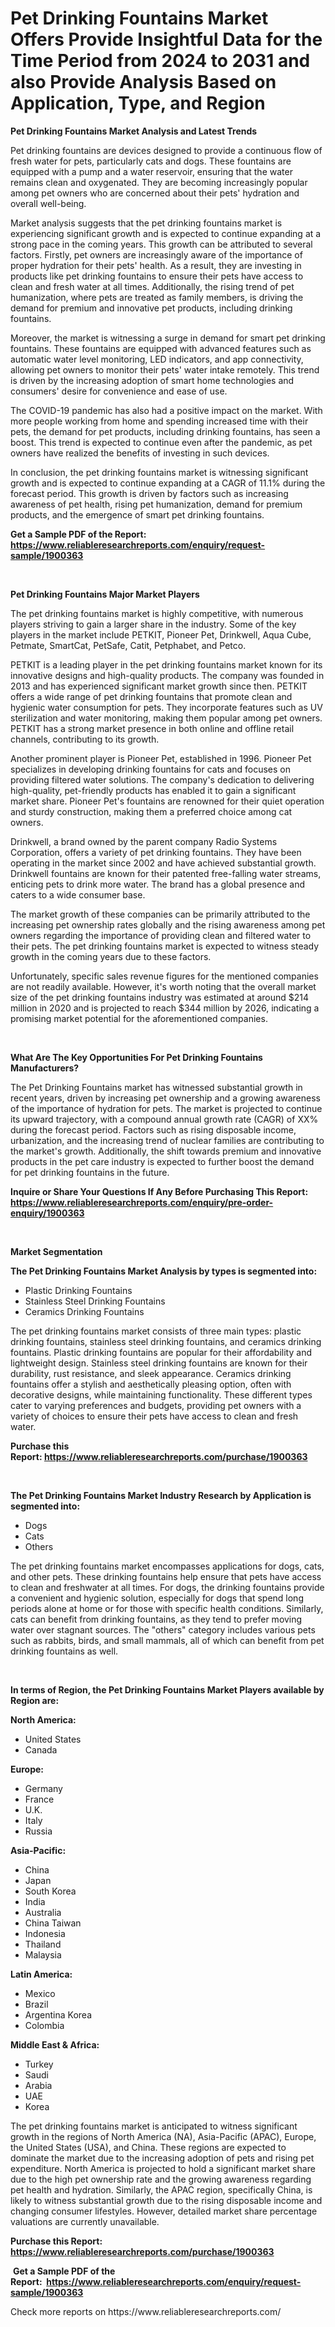 <p><h1>Pet Drinking Fountains Market Offers Provide Insightful Data for the Time Period from 2024 to 2031 and also Provide Analysis Based on Application, Type, and Region</h1></p><p><strong>Pet Drinking Fountains Market Analysis and Latest Trends</strong></p>
<p><p>Pet drinking fountains are devices designed to provide a continuous flow of fresh water for pets, particularly cats and dogs. These fountains are equipped with a pump and a water reservoir, ensuring that the water remains clean and oxygenated. They are becoming increasingly popular among pet owners who are concerned about their pets' hydration and overall well-being.</p><p>Market analysis suggests that the pet drinking fountains market is experiencing significant growth and is expected to continue expanding at a strong pace in the coming years. This growth can be attributed to several factors. Firstly, pet owners are increasingly aware of the importance of proper hydration for their pets' health. As a result, they are investing in products like pet drinking fountains to ensure their pets have access to clean and fresh water at all times. Additionally, the rising trend of pet humanization, where pets are treated as family members, is driving the demand for premium and innovative pet products, including drinking fountains.</p><p>Moreover, the market is witnessing a surge in demand for smart pet drinking fountains. These fountains are equipped with advanced features such as automatic water level monitoring, LED indicators, and app connectivity, allowing pet owners to monitor their pets' water intake remotely. This trend is driven by the increasing adoption of smart home technologies and consumers' desire for convenience and ease of use.</p><p>The COVID-19 pandemic has also had a positive impact on the market. With more people working from home and spending increased time with their pets, the demand for pet products, including drinking fountains, has seen a boost. This trend is expected to continue even after the pandemic, as pet owners have realized the benefits of investing in such devices.</p><p>In conclusion, the pet drinking fountains market is witnessing significant growth and is expected to continue expanding at a CAGR of 11.1% during the forecast period. This growth is driven by factors such as increasing awareness of pet health, rising pet humanization, demand for premium products, and the emergence of smart pet drinking fountains.</p></p>
<p><strong>Get a Sample PDF of the Report:&nbsp; <a href="https://www.reliableresearchreports.com/enquiry/request-sample/1900363">https://www.reliableresearchreports.com/enquiry/request-sample/1900363</a></strong></p>
<p>&nbsp;</p>
<p><strong>Pet Drinking Fountains Major Market Players</strong></p>
<p><p>The pet drinking fountains market is highly competitive, with numerous players striving to gain a larger share in the industry. Some of the key players in the market include PETKIT, Pioneer Pet, Drinkwell, Aqua Cube, Petmate, SmartCat, PetSafe, Catit, Petphabet, and Petco.</p><p>PETKIT is a leading player in the pet drinking fountains market known for its innovative designs and high-quality products. The company was founded in 2013 and has experienced significant market growth since then. PETKIT offers a wide range of pet drinking fountains that promote clean and hygienic water consumption for pets. They incorporate features such as UV sterilization and water monitoring, making them popular among pet owners. PETKIT has a strong market presence in both online and offline retail channels, contributing to its growth.</p><p>Another prominent player is Pioneer Pet, established in 1996. Pioneer Pet specializes in developing drinking fountains for cats and focuses on providing filtered water solutions. The company's dedication to delivering high-quality, pet-friendly products has enabled it to gain a significant market share. Pioneer Pet's fountains are renowned for their quiet operation and sturdy construction, making them a preferred choice among cat owners.</p><p>Drinkwell, a brand owned by the parent company Radio Systems Corporation, offers a variety of pet drinking fountains. They have been operating in the market since 2002 and have achieved substantial growth. Drinkwell fountains are known for their patented free-falling water streams, enticing pets to drink more water. The brand has a global presence and caters to a wide consumer base.</p><p>The market growth of these companies can be primarily attributed to the increasing pet ownership rates globally and the rising awareness among pet owners regarding the importance of providing clean and filtered water to their pets. The pet drinking fountains market is expected to witness steady growth in the coming years due to these factors.</p><p>Unfortunately, specific sales revenue figures for the mentioned companies are not readily available. However, it's worth noting that the overall market size of the pet drinking fountains industry was estimated at around $214 million in 2020 and is projected to reach $344 million by 2026, indicating a promising market potential for the aforementioned companies.</p></p>
<p>&nbsp;</p>
<p><strong>What Are The Key Opportunities For Pet Drinking Fountains Manufacturers?</strong></p>
<p><p>The Pet Drinking Fountains market has witnessed substantial growth in recent years, driven by increasing pet ownership and a growing awareness of the importance of hydration for pets. The market is projected to continue its upward trajectory, with a compound annual growth rate (CAGR) of XX% during the forecast period. Factors such as rising disposable income, urbanization, and the increasing trend of nuclear families are contributing to the market's growth. Additionally, the shift towards premium and innovative products in the pet care industry is expected to further boost the demand for pet drinking fountains in the future.</p></p>
<p><strong>Inquire or Share Your Questions If Any Before Purchasing This Report: <a href="https://www.reliableresearchreports.com/enquiry/pre-order-enquiry/1900363">https://www.reliableresearchreports.com/enquiry/pre-order-enquiry/1900363</a></strong></p>
<p>&nbsp;</p>
<p><strong>Market Segmentation</strong></p>
<p><strong>The Pet Drinking Fountains Market Analysis by types is segmented into:</strong></p>
<p><ul><li>Plastic Drinking Fountains</li><li>Stainless Steel Drinking Fountains</li><li>Ceramics Drinking Fountains</li></ul></p>
<p><p>The pet drinking fountains market consists of three main types: plastic drinking fountains, stainless steel drinking fountains, and ceramics drinking fountains. Plastic drinking fountains are popular for their affordability and lightweight design. Stainless steel drinking fountains are known for their durability, rust resistance, and sleek appearance. Ceramics drinking fountains offer a stylish and aesthetically pleasing option, often with decorative designs, while maintaining functionality. These different types cater to varying preferences and budgets, providing pet owners with a variety of choices to ensure their pets have access to clean and fresh water.</p></p>
<p><strong>Purchase this Report:&nbsp;<a href="https://www.reliableresearchreports.com/purchase/1900363">https://www.reliableresearchreports.com/purchase/1900363</a></strong></p>
<p>&nbsp;</p>
<p><strong>The Pet Drinking Fountains Market Industry Research by Application is segmented into:</strong></p>
<p><ul><li>Dogs</li><li>Cats</li><li>Others</li></ul></p>
<p><p>The pet drinking fountains market encompasses applications for dogs, cats, and other pets. These drinking fountains help ensure that pets have access to clean and freshwater at all times. For dogs, the drinking fountains provide a convenient and hygienic solution, especially for dogs that spend long periods alone at home or for those with specific health conditions. Similarly, cats can benefit from drinking fountains, as they tend to prefer moving water over stagnant sources. The "others" category includes various pets such as rabbits, birds, and small mammals, all of which can benefit from pet drinking fountains as well.</p></p>
<p>&nbsp;</p>
<p><strong>In terms of Region, the Pet Drinking Fountains Market Players available by Region are:</strong></p>
<p>
    <p> <strong> North America: </strong>
        <ul>
            <li>United States</li>
            <li>Canada</li>
        </ul>
        </p> 
    <p> <strong> Europe: </strong>
        <ul>
            <li>Germany</li>
            <li>France</li>
            <li>U.K.</li>
            <li>Italy</li>
            <li>Russia</li>
        </ul>
        </p> 
    <p> <strong> Asia-Pacific: </strong>
        <ul>
            <li>China</li>
            <li>Japan</li>
            <li>South Korea</li>
            <li>India</li>
            <li>Australia</li>
            <li>China Taiwan</li>
            <li>Indonesia</li>
            <li>Thailand</li>
            <li>Malaysia</li>
        </ul>
        </p> 
    <p> <strong> Latin America: </strong>
        <ul>
            <li>Mexico</li>
            <li>Brazil</li>
            <li>Argentina Korea</li>
            <li>Colombia</li>
        </ul>
        </p> 
    <p> <strong> Middle East & Africa: </strong>
        <ul>
            <li>Turkey</li>
            <li>Saudi</li>
            <li>Arabia</li>
            <li>UAE</li>
            <li>Korea</li>
        </ul>
    </p>
    </p>
<p><p>The pet drinking fountains market is anticipated to witness significant growth in the regions of North America (NA), Asia-Pacific (APAC), Europe, the United States (USA), and China. These regions are expected to dominate the market due to the increasing adoption of pets and rising pet expenditure. North America is projected to hold a significant market share due to the high pet ownership rate and the growing awareness regarding pet health and hydration. Similarly, the APAC region, specifically China, is likely to witness substantial growth due to the rising disposable income and changing consumer lifestyles. However, detailed market share percentage valuations are currently unavailable.</p></p>
<p><strong>Purchase this Report: <a href="https://www.reliableresearchreports.com/purchase/1900363">https://www.reliableresearchreports.com/purchase/1900363</a></strong></p>
<p>&nbsp;<strong>Get a Sample PDF of the Report:&nbsp;&nbsp;<a href="https://www.reliableresearchreports.com/enquiry/request-sample/1900363">https://www.reliableresearchreports.com/enquiry/request-sample/1900363</a></strong></p>
<p><strong></strong></p>
<p>Check more reports on https://www.reliableresearchreports.com/</p>